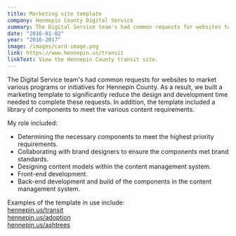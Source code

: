 ```yaml
---
title: Marketing site template
company: Hennepin County Digital Service
summary: The Digital Service team's had common requests for websites to market various programs or initiatives for Hennepin County.
date: "2016-01-02"
year: "2016-2017"
image: /images/card-image.png
link: https://www.hennepin.us/transit
linkText: View the Hennepin County transit site.
---
```

The Digital Service team's had common requests for websites to market various programs or initiatives for Hennepin County. As a result, we built a marketing template to significantly reduce the design and development time needed to complete these requests. In addition, the template included a library of components to meet the various content requirements.

<p class="toggle-role">My role included:</p>

- Determining the necessary components to meet the highest priority requirements.
- Collaborating with brand designers to ensure the components met brand standards.
- Designing content models within the content management system.
- Front-end development.
- Back-end development and build of the components in the content management system.

Examples of the template in use include:\
[hennepin.us/transit](https://www.hennepin.us/transit)\
[hennepin.us/adoption](https://www.hennepin.us/adoption)\
[hennepin.us/ashtrees](https://www.hennepin.us/ashtrees)
